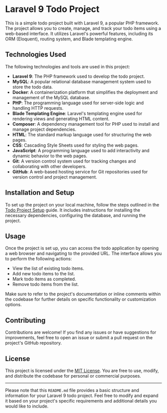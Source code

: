 # Laravel 9 Todo Project

This is a simple todo project built with Laravel 9, a popular PHP framework. The project allows you to create, manage, and track your todo items using a web-based interface. It utilizes Laravel's powerful features, including its ORM (Eloquent), routing system, and Blade templating engine.

## Technologies Used

The following technologies and tools are used in this project:

- **Laravel 9**: The PHP framework used to develop the todo project.
- **MySQL**: A popular relational database management system used to store the todo data.
- **Docker**: A containerization platform that simplifies the deployment and management of the MySQL database.
- **PHP**: The programming language used for server-side logic and handling HTTP requests.
- **Blade Templating Engine**: Laravel's templating engine used for rendering views and generating HTML content.
- **Composer**: A dependency management tool for PHP used to install and manage project dependencies.
- **HTML**: The standard markup language used for structuring the web pages.
- **CSS**: Cascading Style Sheets used for styling the web pages.
- **JavaScript**: A programming language used to add interactivity and dynamic behavior to the web pages.
- **Git**: A version control system used for tracking changes and collaborating with other developers.
- **GitHub**: A web-based hosting service for Git repositories used for version control and project management.

## Installation and Setup

To set up the project on your local machine, follow the steps outlined in the [Todo Project Setup](./SETUP.md) guide. It includes instructions for installing the necessary dependencies, configuring the database, and running the project.

## Usage

Once the project is set up, you can access the todo application by opening a web browser and navigating to the provided URL. The interface allows you to perform the following actions:

- View the list of existing todo items.
- Add new todo items to the list.
- Mark todo items as completed.
- Remove todo items from the list.

Make sure to refer to the project's documentation or inline comments within the codebase for further details on specific functionality or customization options.

## Contributing

Contributions are welcome! If you find any issues or have suggestions for improvements, feel free to open an issue or submit a pull request on the project's GitHub repository.

## License

This project is licensed under the [MIT License](./LICENSE). You are free to use, modify, and distribute the codebase for personal or commercial purposes.

---

Please note that this `README.md` file provides a basic structure and information for your Laravel 9 todo project. Feel free to modify and expand it based on your project's specific requirements and additional details you would like to include.
